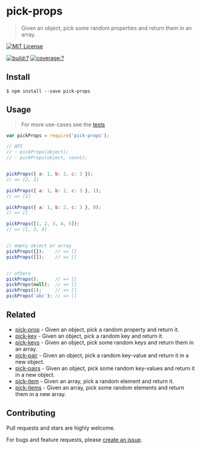 # pick-props

> Given an object, pick some random properties and return them in an array.


[![MIT License](https://img.shields.io/badge/license-MIT_License-green.svg?style=flat-square)](https://github.com/mock-end/pick-props/blob/master/LICENSE)

[![build:?](https://img.shields.io/travis/mock-end/pick-props/master.svg?style=flat-square)](https://travis-ci.org/mock-end/pick-props)
[![coverage:?](https://img.shields.io/coveralls/mock-end/pick-props/master.svg?style=flat-square)](https://coveralls.io/github/mock-end/pick-props)

## Install

```
$ npm install --save pick-props 
```

## Usage

> For more use-cases see the [tests](https://github.com/mock-end/pick-props/blob/master/test/spec/index.js)

```js
var pickProps = require('pick-props');

// API
// - pickProps(object);
// - pickProps(object, count);


pickProps({ a: 1, b: 2, c: 3 });
// => [2, 3]

pickProps({ a: 1, b: 2, c: 3 }, 1);
// => [2]

pickProps({ a: 1, b: 2, c: 3 }, 0);
// => []

pickProps([1, 2, 3, 4, 5]);
// => [1, 3, 4]


// empty object or array
pickProps({});    // => []
pickProps([]);    // => []


// others
pickProps();      // => []
pickProps(null);  // => []
pickProps(1);     // => []
pickProps('abc'); // => []

```


## Related

- [pick-prop](https://github.com/mock-end/pick-prop) - Given an object, pick a random property and return it.
- [pick-key](https://github.com/mock-end/pick-key) - Given an object, pick a random key and return it.
- [pick-keys](https://github.com/mock-end/pick-keys) - Given an object, pick some random keys and return them in an array.
- [pick-pair](https://github.com/mock-end/pick-pair) - Given an object, pick a random key-value and return it in a new object.
- [pick-pairs](https://github.com/mock-end/pick-pairs) - Given an object, pick some random key-values and return it in a new object.
- [pick-item](https://github.com/mock-end/pick-item) - Given an array, pick a random element and return it.
- [pick-items](https://github.com/mock-end/pick-items) - Given an array, pick some random elements and return them in a new array. 


## Contributing

Pull requests and stars are highly welcome.

For bugs and feature requests, please [create an issue](https://github.com/mock-end/pick-props/issues/new).
